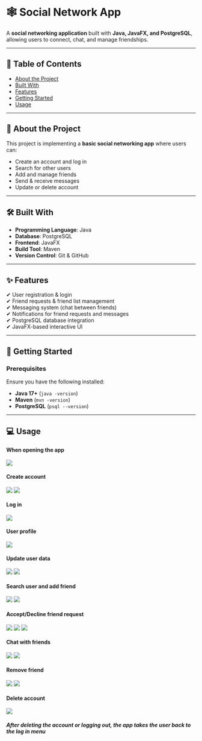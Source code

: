 # 🕸️ Social Network App

A **social networking application** built with **Java, JavaFX, and PostgreSQL**, allowing users to connect, chat, and manage friendships.

---

## 📌 Table of Contents

- [About the Project](#about-the-project)
- [Built With](#built-with)
- [Features](#features)
- [Getting Started](#getting-started)
- [Usage](#usage)

---
<a name="about-the-project"><a/>
## 🎯 About the Project

This project is implementing a **basic social networking app** where users can:
- Create an account and log in
- Search for other users
- Add and manage friends
- Send & receive messages
- Update or delete account

---
<a name="built-with"><a/>
## 🛠️ Built With

- **Programming Language**: Java
- **Database**: PostgreSQL
- **Frontend**: JavaFX
- **Build Tool**: Maven
- **Version Control**: Git & GitHub

---
<a name="features"><a/>
## ✨ Features

✔ User registration & login  
✔ Friend requests & friend list management  
✔ Messaging system (chat between friends)  
✔ Notifications for friend requests and messages  
✔ PostgreSQL database integration  
✔ JavaFX-based interactive UI  

---
<a name="getting-started"><a/>
## 🚀 Getting Started

### Prerequisites

Ensure you have the following installed:
- **Java 17+** (`java -version`)
- **Maven** (`mvn -version`)
- **PostgreSQL** (`psql --version`)

---
<a name="usage"><a/>
## 💻 Usage

#### When opening the app
![](https://github.com/rebelesbb/Social-Network-App/blob/main/screenshots/1.png)
#### Create account
![](https://github.com/rebelesbb/Social-Network-App/blob/main/screenshots/2.png)
![](https://github.com/rebelesbb/Social-Network-App/blob/main/screenshots/3.png)
#### Log in
![](https://github.com/rebelesbb/Social-Network-App/blob/main/screenshots/4.png)
#### User profile
![](https://github.com/rebelesbb/Social-Network-App/blob/main/screenshots/5.png)
#### Update user data
![](https://github.com/rebelesbb/Social-Network-App/blob/main/screenshots/6.png)
![](https://github.com/rebelesbb/Social-Network-App/blob/main/screenshots/7.png)
#### Search user and add friend
![](https://github.com/rebelesbb/Social-Network-App/blob/main/screenshots/9.png)
![](https://github.com/rebelesbb/Social-Network-App/blob/main/screenshots/10.png)
#### Accept/Decline friend request
![](https://github.com/rebelesbb/Social-Network-App/blob/main/screenshots/11.png)
![](https://github.com/rebelesbb/Social-Network-App/blob/main/screenshots/12.png)
![](https://github.com/rebelesbb/Social-Network-App/blob/main/screenshots/13.png)
#### Chat with friends
![](https://github.com/rebelesbb/Social-Network-App/blob/main/screenshots/14.png)
![](https://github.com/rebelesbb/Social-Network-App/blob/main/screenshots/15.png)
#### Remove friend
![](https://github.com/rebelesbb/Social-Network-App/blob/main/screenshots/17.png)
![](https://github.com/rebelesbb/Social-Network-App/blob/main/screenshots/18.png)
#### Delete account
![](https://github.com/rebelesbb/Social-Network-App/blob/main/screenshots/16.png)

##### After deleting the account or logging out, the app takes the user back to the log in menu
